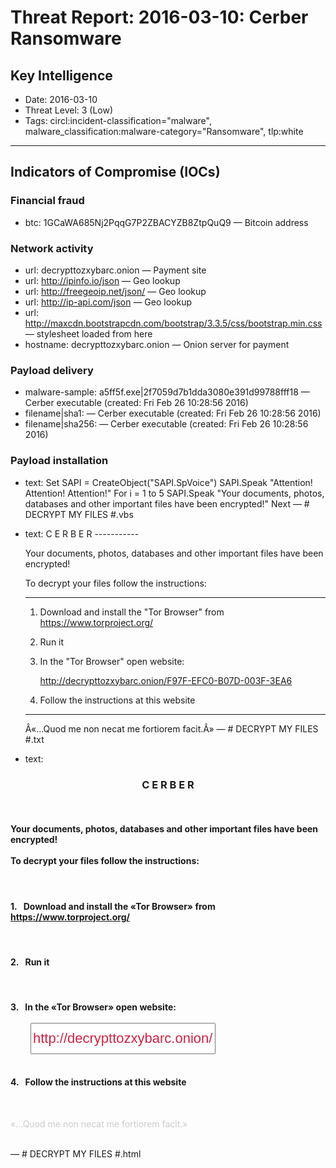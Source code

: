 # Threat Report: 2016-03-10: Cerber Ransomware


## Key Intelligence
* Date: 2016-03-10
* Threat Level: 3 (Low)
* Tags: circl:incident-classification="malware", malware_classification:malware-category="Ransomware", tlp:white

---

## Indicators of Compromise (IOCs)
### Financial fraud
* btc: 1GCaWA685Nj2PqqG7P2ZBACYZB8ZtpQuQ9 — Bitcoin address

### Network activity
* url: decrypttozxybarc.onion — Payment site
* url: http://ipinfo.io/json — Geo lookup
* url: http://freegeoip.net/json/ — Geo lookup
* url: http://ip-api.com/json — Geo lookup
* url: http://maxcdn.bootstrapcdn.com/bootstrap/3.3.5/css/bootstrap.min.css — stylesheet loaded from here
* hostname: decrypttozxybarc.onion — Onion server for payment

### Payload delivery
* malware-sample: a5ff5f.exe|2f7059d7b1dda3080e391d99788fff18 — Cerber executable (created: Fri Feb 26 10:28:56 2016)
* filename|sha1: <sha1> — Cerber executable (created: Fri Feb 26 10:28:56 2016)
* filename|sha256: <sha256> — Cerber executable (created: Fri Feb 26 10:28:56 2016)

### Payload installation
* text: Set SAPI = CreateObject("SAPI.SpVoice")
SAPI.Speak "Attention! Attention! Attention!"
For i = 1 to 5
SAPI.Speak "Your documents, photos, databases and other important files have been encrypted!"
Next — # DECRYPT MY FILES #.vbs
* text: C E R B E R
                                      -----------


  Your documents, photos, databases and other important files have been encrypted!


  To decrypt your files follow the instructions:


  ---------------------------------------------------------------------------------------


  1.  Download and install the "Tor Browser" from https://www.torproject.org/


  2.  Run it


  3.  In the "Tor Browser" open website:

      http://decrypttozxybarc.onion/F97F-EFC0-B07D-003F-3EA6


  4.  Follow the instructions at this website


  ---------------------------------------------------------------------------------------


  Â«...Quod me non necat me fortiorem facit.Â» — # DECRYPT MY FILES #.txt
* text: <!DOCTYPE html>
<html lang="en">
   <head>
      <link href="http://maxcdn.bootstrapcdn.com/bootstrap/3.3.5/css/bootstrap.min.css" rel="stylesheet">
      <meta charset="utf-8">
      <meta content="IE=edge" http-equiv="X-UA-Compatible">
      <meta content="width=device-width, initial-scale=1" name="viewport">
      <title>C E R B E R</title>
   </head>
   <body>
      <div class="container">
         <h3 align="center">C E R B E R</h3>
         <br />
         <h4>Your documents, photos, databases and other important files have been encrypted!<br /><br />To decrypt your files follow the instructions:</h4>
         <br />
         <div class="well">
            <h4>1.&nbsp;&nbsp;&nbsp;Download and install the &laquo;Tor Browser&raquo; from <a href="https://www.torproject.org/download/download-easy.html.en" target="_blank">https://www.torproject.org/</a></h4>
            <br />
            <h4>2.&nbsp;&nbsp;&nbsp;Run it</h4>
            <br />
            <h4>3.&nbsp;&nbsp;&nbsp;In the &laquo;Tor Browser&raquo; open website:<br /><br /><div class="form-group" style="margin: 0 32px 36px 32px;"><input class="form-control" style="color: #c24; font-size: 22px; height: 50px; text-align: center;" type="text" value="http://decrypttozxybarc.onion/F97F-EFC0-B07D-003F-3EA6" readonly></div></h4>
            <h4>4.&nbsp;&nbsp;&nbsp;Follow the instructions at this website</h4>
         </div>
         <br />
         <p style="color: #ccc;">&laquo;...Quod me non necat me fortiorem facit.&raquo;</p>
         <br />
      </div>
   </body>
</html> — # DECRYPT MY FILES #.html
